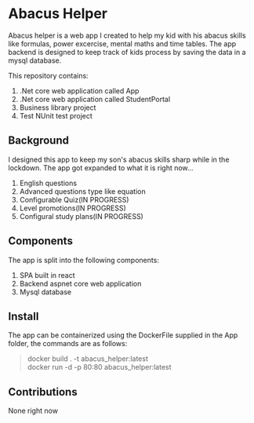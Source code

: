 # Abacus Helper

Abacus helper is a web app I created to help my kid with his abacus skills like formulas, power excercise, mental maths and time tables. The app backend is designed to keep track of kids process by saving the data in a mysql database.

This repository contains:

1. .Net core web application called App
2. .Net core web application called StudentPortal
3. Business library project
4. Test NUnit test project

## Background

I designed this app to keep my son's abacus skills sharp while in the lockdown. The app got expanded to what it is right now... 

1. English questions
2. Advanced questions type like equation
3. Configurable Quiz(IN PROGRESS)
4. Level promotions(IN PROGRESS)
5. Configural study plans(IN PROGRESS)


## Components

The app is split into the following components:

1. SPA built in react 
1. Backend aspnet core web application 
1. Mysql database

## Install

The app can be containerized using the DockerFile supplied in the App folder, the commands are as follows:

> docker build . -t abacus_helper:latest<br />
> docker run -d -p 80:80 abacus_helper:latest

## Contributions

None right now
